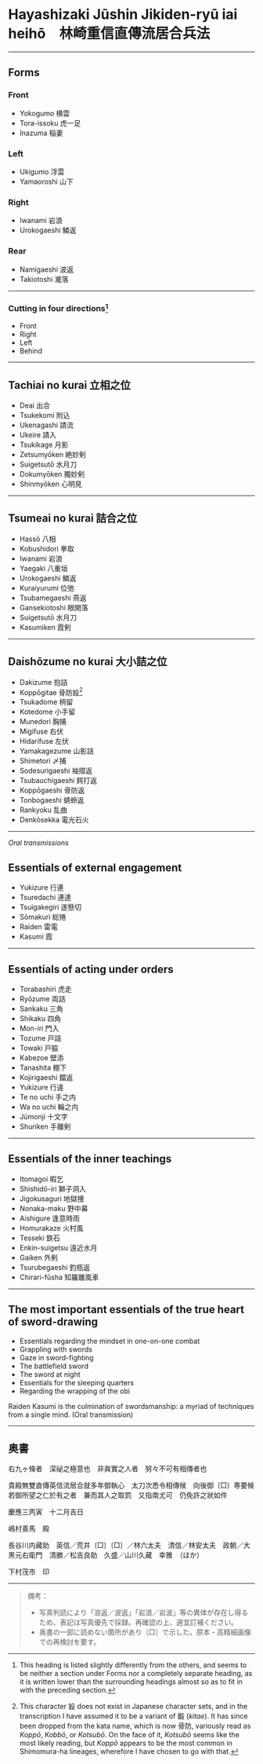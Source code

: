 # Hayashizaki Jūshin Jikiden-ryū iai heihō　林崎重信直傳流居合兵法

---

## Forms

### Front

* Yokogumo 横雲
* Tora-issoku 虎一足
* Inazuma 稲妻

### Left

* Ukigumo 浮雲
* Yamaoroshi 山下

### Right

* Iwanami 岩浪
* Urokogaeshi 鱗返

### Rear

* Namigaeshi 波返
* Takiotoshi 瀧落

---

### Cutting in four directions[^1]

* Front
* Right
* Left
* Behind

---

## Tachiai no kurai 立相之位

* Deai 出合
* Tsukekomi 附込
* Ukenagashi 請流
* Ukeire 請入
* Tsukikage 月影
* Zetsumyōken 絶妙剣
* Suigetsutō 水月刀
* Dokumyōken 獨妙剣
* Shinmyōken 心明見

---

## Tsumeai no kurai 詰合之位

* Hassō 八相
* Kobushidori 拳取
* Iwanami 岩浪
* Yaegaki 八重垣
* Urokogaeshi 鱗返
* Kuraiyurumi 位弛
* Tsubamegaeshi 燕返
* Gansekiotoshi 眼関落
* Suigetsutō 水月刀
* Kasumiken 霞剣

---

## Daishōzume no kurai 大小詰之位

* Dakizume 抱詰
* Koppōgitae 骨防鈠[^2]
* Tsukadome 柄留
* Kotedome 小手留
* Munedori 胸捕
* Migifuse 右伏
* Hidarifuse 左伏
* Yamakagezume 山影詰
* Shimetori 〆捕
* Sodesurigaeshi 袖摺返
* Tsubauchigaeshi 鍔打返
* Koppōgaeshi 骨防返
* Tonbogaeshi 蜻蛉返
* Rankyoku 乱曲
* Denkōsekka 電光石火

---

*Oral transmissions*

## Essentials of external engagement

* Yukizure 行連
* Tsuredachi 連達
* Tsuigakegiri 遂懸切
* Sōmakuri 総捲
* Raiden 雷電
* Kasumi 霞

---

## Essentials of acting under orders

* Torabashiri 虎走
* Ryōzume 両詰
* Sankaku 三角
* Shikaku 四角
* Mon-iri 門入
* Tozume 戸詰
* Towaki 戸脇
* Kabezoe 壁添
* Tanashita 棚下
* Kojirigaeshi 鐺返
* Yukizure 行違
* Te no uchi 手之内
* Wa no uchi 輪之内
* Jūmonji 十文字
* Shuriken 手離剣

---

## Essentials of the inner teachings

* Itomagoi 暇乞
* Shishidō-iri 獅子洞入
* Jigokusaguri 地獄捜
* Nonaka-maku 野中幕
* Aishigure 逢意時雨
* Homurakaze 火村風
* Tesseki 鉄石
* Enkin-suigetsu 遠近水月
* Gaiken 外剣
* Tsurubegaeshi 釣瓶返
* Chirari-fūsha 知羅離風車

---

## The most important essentials of the true heart of sword-drawing

* Essentials regarding the mindset in one-on-one combat
* Grappling with swords
* Gaze in sword-fighting
* The battlefield sword
* The sword at night
* Essentials for the sleeping quarters
* Regarding the wrapping of the obi

Raiden Kasumi is the culmination of swordsmanship: a myriad of techniques from a single mind.  (Oral transmission)

---

## 奥書

右九ヶ條者　深祕之極意也　非眞實之人者　努々不可有相傳者也

貴殿無雙直傳英信流居合就多年御執心　太刀次悉令相傳候　向後御〔□〕専要候　若御所望之仁於有之者　兼而其人之取罰　又指南尤可　仍免許之狀如件

慶應三丙寅　十二月吉日

嶋村善馬　殿

長谷川内藏助　英信／荒井〔□〕〔□〕／林六太夫　清信／林安太夫　政朝／大黑元右衛門　清勝／松吉良助　久盛／山川久藏　幸雅　（ほか）

下村茂市　印

---

> 備考：
>
> * 写真判読により「浪返／波返」「岩浪／岩波」等の異体が存在し得るため、表記は写真優先で採録。再確認の上、適宜訂補ください。
> * 奥書の一部に読めない箇所があり〔□〕で示した。原本・高精細画像での再検討を要す。

[^1]: This heading is listed slightly differently from the others, and seems to be neither a section under Forms nor a completely separate heading, as it is written lower than the surrounding headings almost so as to fit in with the preceding section.
[^2]: This character 鈠 does not exist in Japanese character sets, and in the transcription I have assumed it to be a variant of 鍛 (*kitae*). It has since been dropped from the kata name, which is now 骨防, variously read as *Koppō*, *Kobbō*, or *Kotsubō*. On the face of it, *Kotsubō* seems like the most likely reading, but *Koppō* appears to be the most common in Shimomura-ha lineages, wherefore I have chosen to go with that.
